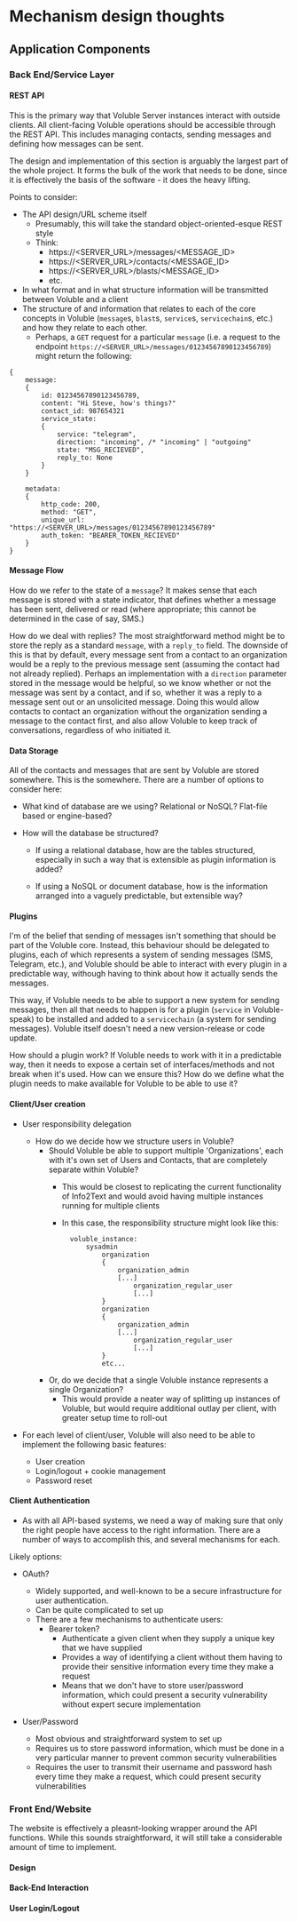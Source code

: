 # Mechanism design thoughts

## Application Components

### Back End/Service Layer
#### REST API
This is the primary way that Voluble Server instances interact with outside clients. All client-facing Voluble operations should be accessible through the REST API. This includes managing contacts, sending messages and defining how messages can be sent.

The design and implementation of this section is arguably the largest part of the whole project. It forms the bulk of the work that needs to be done, since it is effectively the basis of the software - it does the heavy lifting.

Points to consider:
* The API design/URL scheme itself
    * Presumably, this will take the standard object-oriented-esque REST style
    * Think:
        * https://<SERVER_URL>/messages/<MESSAGE_ID>
        * https://<SERVER_URL>/contacts/<MESSAGE_ID>
        * https://<SERVER_URL>/blasts/<MESSAGE_ID>
        * etc.
* In what format and in what structure information will be transmitted between Voluble and a client
* The structure of and information that relates to each of the core concepts in Voluble (`message`s, `blast`s, `service`s, `servicechain`s, etc.) and how they relate to each other.
    * Perhaps, a `GET` request for a particular `message` (i.e. a request to the endpoint `https://<SERVER_URL>/messages/01234567890123456789`) might return the following:

```
{
    message:
    {
        id: 01234567890123456789,
        content: "Hi Steve, how's things?"
        contact_id: 987654321
        service_state:
        {
            service: "telegram",
            direction: "incoming", /* "incoming" | "outgoing"
            state: "MSG_RECIEVED",
            reply_to: None
        }
    }

    metadata:
    {
        http_code: 200,
        method: "GET",
        unique_url: "https://<SERVER_URL>/messages/01234567890123456789"
        auth_token: "BEARER_TOKEN_RECIEVED"
    }
}
```

#### Message Flow
How do we refer to the state of a `message`? It makes sense that each message is stored with a state indicator, that defines whether a message has been sent, delivered or read (where appropriate; this cannot be determined in the case of say, SMS.)

How do we deal with replies? The most straightforward method might be to store the reply as a standard `message`, with a `reply_to` field. The downside of this is that by default, every message sent from a contact to an organization would be a reply to the previous message sent (assuming the contact had not already replied). Perhaps an implementation with a `direction` parameter stored in the message would be helpful, so we know whether or not the message was sent by a contact, and if so, whether it was a reply to a message sent out or an unsolicited message. Doing this would allow contacts to contact an organization without the organization sending a message to the contact first, and also allow Voluble to keep track of conversations, regardless of who initiated it.

#### Data Storage
All of the contacts and messages that are sent by Voluble are stored somewhere. This is the somewhere. There are a number of options to consider here:
* What kind of database are we using? Relational or NoSQL? Flat-file based or engine-based?

* How will the database be structured?
    * If using a relational database, how are the tables structured, especially in such a way that is extensible as plugin information is added?
    
    * If using a NoSQL or document database, how is the information arranged into a vaguely predictable, but extensible way?

#### Plugins
I'm of the belief that sending of messages isn't something that should be part of the Voluble core. Instead, this behaviour should be delegated to plugins, each of which represents a system of sending messages (SMS, Telegram, etc.), and Voluble should be able to interact with every plugin in a predictable way, withough having to think about how it actually sends the messages.

This way, if Voluble needs to be able to support a new system for sending messages, then all that needs to happen is for a plugin (`service` in Voluble-speak) to be installed and added to a `servicechain` (a system for sending messages). Voluble itself doesn't need a new version-release or code update.
    
How should a plugin work? If Voluble needs to work with it in a predictable way, then it needs to expose a certain set of interfaces/methods and not break when it's used. How can we ensure this? How do we define what the plugin needs to make available for Voluble to be able to use it?

#### Client/User creation
* User responsibility delegation
    * How do we decide how we structure users in Voluble?
        * Should Voluble be able to support multiple 'Organizations', each with it's own set of Users and Contacts, that are completely separate within Voluble?
            * This would be closest to replicating the current functionality of Info2Text and would avoid having multiple instances running for multiple clients
            * In this case, the responsibility structure might look like this:

                    voluble_instance:
                        sysadmin
                            organization
                            {
                                organization_admin
                                [...]
                                    organization_regular_user
                                    [...]
                            }
                            organization
                            {
                                organization_admin
                                [...]
                                    organization_regular_user
                                    [...]
                            }
                            etc...


        * Or, do we decide that a single Voluble instance represents a single Organization?
            * This would provide a neater way of splitting up instances of Voluble, but would require additional outlay per client, with greater setup time to roll-out

* For each level of client/user, Voluble will also need to be able to implement the following basic features:
    * User creation
    * Login/logout + cookie management
    * Password reset


#### Client Authentication
* As with all API-based systems, we need a way of making sure that only the right people have access to the right information. There are a number of ways to accomplish this, and several mechanisms for each.

Likely options:
* OAuth?
    * Widely supported, and well-known to be a secure infrastructure for user authentication.
    * Can be quite complicated to set up
    * There are a few mechanisms to authenticate users:
        * Bearer token?
            * Authenticate a given client when they supply a unique key that we have supplied
            * Provides a way of identifying a client without them having to provide their sensitive information every time they make a request
            * Means that we don't have to store user/password information, which could present a security vulnerability without expert secure implementation

* User/Password
    * Most obvious and straightforward system to set up
    * Requires us to store password information, which must be done in a very particular manner to prevent common security vulnerabilities
    * Requires the user to transmit their username and password hash every time they make a request, which could present security vulnerabilities

### Front End/Website
The website is effectively a pleasnt-looking wrapper around the API functions. While this sounds straightforward, it will still take a considerable amount of time to implement.

#### Design

#### Back-End Interaction

#### User Login/Logout